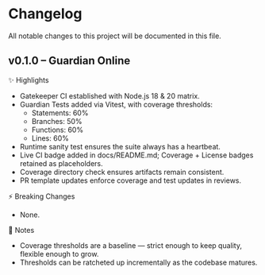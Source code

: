 # Changelog

All notable changes to this project will be documented in this file.

## v0.1.0 – Guardian Online

✨ Highlights
- Gatekeeper CI established with Node.js 18 & 20 matrix.
- Guardian Tests added via Vitest, with coverage thresholds:
  - Statements: 60%
  - Branches: 50%
  - Functions: 60%
  - Lines: 60%
- Runtime sanity test ensures the suite always has a heartbeat.
- Live CI badge added in docs/README.md; Coverage + License badges retained as placeholders.
- Coverage directory check ensures artifacts remain consistent.
- PR template updates enforce coverage and test updates in reviews.

⚡ Breaking Changes
- None.

📝 Notes
- Coverage thresholds are a baseline — strict enough to keep quality, flexible enough to grow.
- Thresholds can be ratcheted up incrementally as the codebase matures.